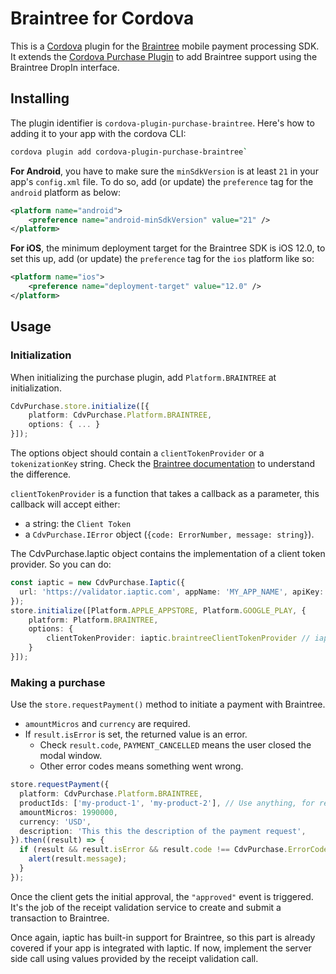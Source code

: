 # Braintree for Cordova

This is a [Cordova](http://cordova.apache.org/) plugin for the [Braintree](https://www.braintreepayments.com/) mobile payment processing SDK. It extends the [Cordova Purchase Plugin](https://github.com/j3k0/cordova-plugin-purchase/) to add Braintree support using the Braintree DropIn interface.

## Installing

The plugin identifier is `cordova-plugin-purchase-braintree`. Here's how to adding it to your app with the cordova CLI:

```sh
cordova plugin add cordova-plugin-purchase-braintree`
```

**For Android**, you have to make sure the `minSdkVersion` is at least `21` in your app's `config.xml` file. To do so, add (or update) the `preference` tag for the `android` platform as below:

```xml
<platform name="android">
    <preference name="android-minSdkVersion" value="21" />
</platform>
```

**For iOS**, the minimum deployment target for the Braintree SDK is iOS 12.0, to set this up, add (or update) the `preference` tag for the `ios` platform like so:

```xml
<platform name="ios">
    <preference name="deployment-target" value="12.0" />
</platform>
```

## Usage

### Initialization

When initializing the purchase plugin, add `Platform.BRAINTREE` at initialization.

```ts
CdvPurchase.store.initialize([{
    platform: CdvPurchase.Platform.BRAINTREE,
    options: { ... }
}]);
```

The options object should contain a `clientTokenProvider` or a `tokenizationKey` string. Check the [Braintree documentation](https://developer.paypal.com/braintree/docs/start/overview) to understand the difference.

`clientTokenProvider` is a function that takes a callback as a parameter, this callback will accept either:

- a string: the `Client Token`
- a `CdvPurchase.IError` object (`{code: ErrorNumber, message: string}`).

The CdvPurchase.Iaptic object contains the implementation of a client token provider. So you can do:

```ts
const iaptic = new CdvPurchase.Iaptic({
  url: 'https://validator.iaptic.com', appName: 'MY_APP_NAME', apiKey: 'MY_PUBLIC_KEY',
});
store.initialize([Platform.APPLE_APPSTORE, Platform.GOOGLE_PLAY, {
    platform: Platform.BRAINTREE,
    options: {
        clientTokenProvider: iaptic.braintreeClientTokenProvider // iaptic's braintree client token provider
    }
}]);
```

### Making a purchase

Use the `store.requestPayment()` method to initiate a payment with Braintree.

- `amountMicros` and `currency` are required.
- If `result.isError` is set, the returned value is an error.
  - Check `result.code`, `PAYMENT_CANCELLED` means the user closed the modal window.
  - Other error codes means something went wrong.

```ts
store.requestPayment({
  platform: CdvPurchase.Platform.BRAINTREE,
  productIds: ['my-product-1', 'my-product-2'], // Use anything, for reference
  amountMicros: 1990000,
  currency: 'USD',
  description: 'This this the description of the payment request',
}).then((result) => {
  if (result && result.isError && result.code !== CdvPurchase.ErrorCode.PAYMENT_CANCELLED) {
    alert(result.message);
  }
});
```

Once the client gets the initial approval, the `"approved"` event is triggered. It's the job of
the receipt validation service to create and submit a transaction to Braintree.

Once again, iaptic has built-in support for Braintree, so this part is already covered if your
app is integrated with Iaptic. If now, implement the server side call using values provided by
the receipt validation call.
